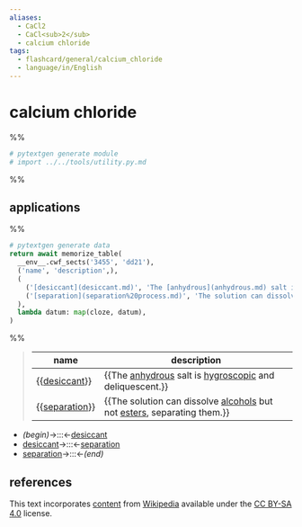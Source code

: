 ```yaml
---
aliases:
  - CaCl2
  - CaCl<sub>2</sub>
  - calcium chloride
tags:
  - flashcard/general/calcium_chloride
  - language/in/English
---
```


# calcium chloride

%%

```Python
# pytextgen generate module
# import ../../tools/utility.py.md
```

%%

## applications

%%

```Python
# pytextgen generate data
return await memorize_table(
  __env__.cwf_sects('3455', 'dd21'),
  ('name', 'description',),
  (
    ('[desiccant](desiccant.md)', 'The [anhydrous](anhydrous.md) salt is [hygroscopic](hygroscopy.md) and deliquescent.',),
    ('[separation](separation%20process.md)', 'The solution can dissolve [alcohols](alcohol.md) but not [esters](ester.md), separating them.',),
  ),
  lambda datum: map(cloze, datum),
)
```

%%

<!--pytextgen generate section="3455"--><!-- The following content is generated at 2023-04-19T12:02:23.528317+08:00. Any edits will be overridden! -->

> | name | description |
> |-|-|
> | {{[desiccant](desiccant.md)}} | {{The [anhydrous](anhydrous.md) salt is [hygroscopic](hygroscopy.md) and deliquescent.}} |
> | {{[separation](separation%20process.md)}} | {{The solution can dissolve [alcohols](alcohol.md) but not [esters](ester.md), separating them.}} | <!--SR:!2024-06-29,347,330!2025-09-12,563,270!2024-05-14,312,330!2025-05-04,388,230-->

<!--/pytextgen-->

<!--pytextgen generate section="dd21"--><!-- The following content is generated at 2024-01-04T20:17:51.476474+08:00. Any edits will be overridden! -->

- _(begin)_→:::←[desiccant](desiccant.md) <!--SR:!2024-04-20,97,290!2026-08-02,867,330-->
- [desiccant](desiccant.md)→:::←[separation](separation%20process.md) <!--SR:!2025-08-02,532,310!2024-05-16,314,330-->
- [separation](separation%20process.md)→:::←_(end)_ <!--SR:!2024-07-08,356,330!2024-05-15,313,330-->

<!--/pytextgen-->

## references

This text incorporates [content](https://en.wikipedia.org/wiki/calcium_chloride) from [Wikipedia](Wikipedia.md) available under the [CC BY-SA 4.0](https://creativecommons.org/licenses/by-sa/4.0/) license.

